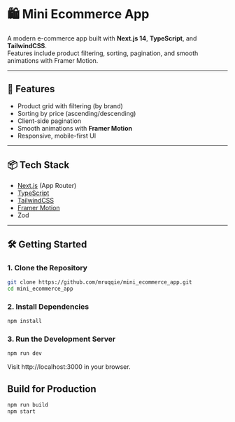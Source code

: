 # 🛍️ Mini Ecommerce App

A modern e-commerce app built with **Next.js 14**, **TypeScript**, and **TailwindCSS**.  
Features include product filtering, sorting, pagination, and smooth animations with Framer Motion.

---

## 🚀 Features
- Product grid with filtering (by brand)
- Sorting by price (ascending/descending)
- Client-side pagination
- Smooth animations with **Framer Motion**
- Responsive, mobile-first UI

---

## 📦 Tech Stack
- [Next.js](https://nextjs.org/) (App Router)
- [TypeScript](https://www.typescriptlang.org/)
- [TailwindCSS](https://tailwindcss.com/)
- [Framer Motion](https://www.framer.com/motion/)
- Zod

---

## 🛠️ Getting Started

### 1. Clone the Repository
```bash
git clone https://github.com/mruqqie/mini_ecommerce_app.git
cd mini_ecommerce_app
```

### 2. Install Dependencies
```bash
npm install
```

### 3. Run the Development Server
```bash
npm run dev
```
Visit http://localhost:3000 in your browser.

## Build for Production
```bash
npm run build
npm start
```
